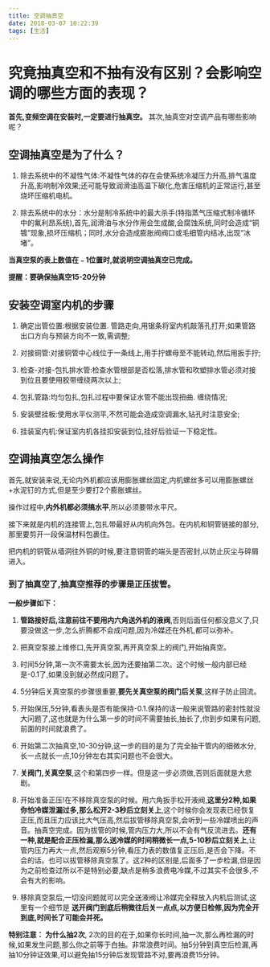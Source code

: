 ```yaml
---
title: 空调抽真空
date: 2018-03-07 10:22:39
tags: [生活]
---
```


# 究竟抽真空和不抽有没有区别？会影响空调的哪些方面的表现？

**首先,变频空调在安装时,一定要进行抽真空。** 其次,抽真空对空调产品有哪些影响呢？
## 空调抽真空是为了什么？
1. 除去系统中的不凝性气体:不凝性气体的存在会使系统冷凝压力升高,排气温度升高,影响制冷效果;还可能导致润滑油高温下碳化,危害压缩机的正常运行,甚至烧坏压缩机电机。

2. 除去系统中的水分：水分是制冷系统中的最大杀手(特指蒸气压缩式制冷循环中的氟利昂系统),首先,润滑油与水分作用会生成酸,会腐蚀系统,同时会造成“铜镀”现象,损坏压缩机；同时,水分会造成膨胀阀阀口或毛细管内结冰,出现“冰堵”。

**当真空泵的表上数值在﹣1位置时,就说明空调抽真空已完成。**

**提醒：要确保抽真空15-20分钟**

## 安装空调室内机的步骤
1. 确定出管位置:根据安装位置. 管路走向,用锯条将室内机敲落孔打开;如果管路出口方向与预装方向不一致,需调整;

2. 对接铜管:对接铜管中心线位于一条线上,用手拧螺母至不能转动,然后用扳手拧;
3. 检查-对接-包扎排水管:检查水管根部是否松落,排水管和吹塑排水管必须对接到位且要使用胶带缠绕两次以上;
4. 包扎管路:均匀包扎,包扎过程中要保证水管不能出现扭曲. 缠绕情况;
5. 安装壁挂板:使用水平仪测平,不然可能会造成空调漏水,钻孔时注意安全;
6. 挂装室内机:保证室内机各挂扣安装到位,挂好后验证一下稳定性。

## 空调抽真空怎么操作
首先,就安装来说,无论内外机都应该用膨胀螺丝固定,内机螺丝多可以用膨胀螺丝+水泥钉的方式,但是至少要打2个膨胀螺丝。

操作过程中,**内外机都必须搞水平**,所以必须要带水平尺。

接下来就是内机的连接管上,包扎带最好从内机向外包。在内机和铜管链接的部分,那里要剪开一段保温材料包裹住。

把内机的铜管从墙洞往外铜的时候,要注意铜管的端头是否密封,以防止灰尘与碎屑进入。

### 到了抽真空了,抽真空推荐的步骤是正压拔管。

**一般步骤如下：**

1. **管路接好后,注意前往不要用内六角送外机的液阀**,否则后面任何都没意义了,只要没做这一步,怎么折腾都不会成问题,因为冷媒还在外机,都可以弥补。

2. 把真空泵接上维修口,先开真空泵,再开真空泵上的阀门,开始抽真空。
3. 时间5分钟,第一次不需要太长,因为还要抽第二次。这个时候一般内部已经是-0.1了,如果没到就必然成问题了。
4. 5分钟后关真空泵的步骤很重要,**要先关真空泵的阀门后关泵**,这样子防止回流。
5. 开始保压,5分钟,看表头是否有能保持-0.1.保持的话一般来说管路的密封性就没大问题了,这也就是为什么第一步的时间不需要抽长,抽长了,你到步如果有问题,前面的时间就浪费了。
6. 开始第二次抽真空,10-30分钟,这一步的目的是为了完全抽干管内的细微水分,长一点就长一点,10分钟左右其实问题也不会很大。
7. **关阀门,关真空泵**,这个和第四步一样。但是这一步必须做,否则后面就是大悲剧。
8. 开始准备正压!在不移除真空泵的时候。用六角扳手松开液阀,**这里分2种,如果你怕冷媒泄漏过多,那么松开2-3秒后立刻关上**,这个时候你会发现表已经恢复正压,而且压力应该比大气压高,然后拔管移除真空泵,会听到一些冷媒喷出的声音。抽真空完成。因为拔管的时候,管内压力大,所以不会有气反流进去。**还有一种,就是配合正压检漏,那么送冷媒的时间稍微长一点,5-10秒后立刻关上**,让管内压力再大一点,然后观察5分钟,看压力表的数值复正压后,是否会下降。不会的话。也可以拔管移除真空泵了。这2种的区别是,后面多了一步检漏,但是因为之前检查过所以不是特别必要,缺点是稍多浪费电冷媒,不过其实不会很多,不会有大的影响。
9. 移除真空泵后,一切没问题就可以完全送液阀让冷媒完全释放入内机后测试,这里有一个细节是 **送开阀门到底后稍微往后关一点点,以方便日检修,因为完全开到底,时间长了可能会并死。**

**特别注意： 为什么抽2次**, 2次的目的在于,如果你长时间,抽一次,那么再检漏的时候,如果发生问题,那么你之前等于白抽。非常浪费时间。抽5分钟到真空后检漏,再抽10分钟证效果,可以避免抽15分钟后发现管路不对,要再浪费15分钟。